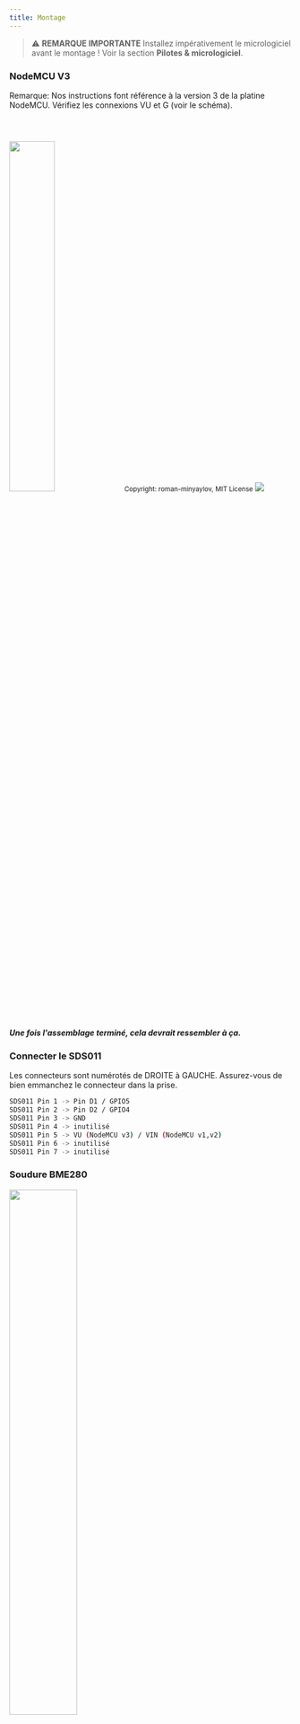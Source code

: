 ```yaml
---
title: Montage
---
```


> ⚠️ **REMARQUE IMPORTANTE**
Installez impérativement le micrologiciel avant le montage !
Voir la section __Pilotes & micrologiciel__.

### NodeMCU V3
Remarque: Nos instructions font référence à la version 3 de la platine NodeMCU. Vérifiez les connexions VU et G (voir le schéma).

<img src="../docs/airrohr-wiring-sds011-bme280.jpg" style="width:40%; margin-top: 3em"/>
<small>Copyright: roman-minyaylov, MIT License</small>


<img src="../docs/nodemcu-v3-bme280.jpeg" style="margin-top: 1em"/>

##### Une fois l'assemblage terminé, cela devrait ressembler à ça. 


### Connecter le SDS011
Les connecteurs sont numérotés de DROITE à GAUCHE. Assurez-vous de bien emmanchez le connecteur dans la prise.
```bash
SDS011 Pin 1 -> Pin D1 / GPIO5
SDS011 Pin 2 -> Pin D2 / GPIO4
SDS011 Pin 3 -> GND
SDS011 Pin 4 -> inutilisé
SDS011 Pin 5 -> VU (NodeMCU v3) / VIN (NodeMCU v1,v2)
SDS011 Pin 6 -> inutilisé
SDS011 Pin 7 -> inutilisé
```

### Soudure BME280
<img src="../docs/solder-a-bme-280.jpeg" style="width:49%; padding-right: 0.5em" class="items-center"/>
<img src="../docs/solder-bme-280.jpeg" style="width:49%;">

Placez la série de connecteur au recto et soudez au verso. Soyez méticuleux pour ne pas créer de court-circuit.

Chauffez la base de soudure et le connecteur avec la pointe du fer à souder puis appliquez l'étain avec parcimonie.  

### Connecter le BME280
Les connecteurs sont numérotés de GAUCHE à DROITE.
```bash
VIN -> Pin 3V3 (3.3V)
GND->  GND/G
SDA -> PIN D3
SCL -> Pin D4
```

### Assemblage

 ##### NodeMCU et SDS011
<img src="../docs/tie-air-quality-sensor- together.jpeg"/>
Utilisez un serre-câbles pour attacher le NodeMCU et le SDS011, de manière à ce que l'antenne Wifi soit à l'opposé du capteur de particules fines.

 ##### Tube flexible
 <img src="../docs/sds011-with-tube.jpeg" style="width:49%; padding-right: 0.5em"/>
 <img src="../docs/bme280-tied-to-tube.jpeg" style="width:49%;">
 
* Connectez le tube flexible sur le capteur de particules fines SDS011.
* Avec un serre-câbles, attachez le thermomètre/hygromètre BME280 sur le tube flexible.
* passez le câble USB dans un des coudes PVC. Placez le SDS011 de manière à ce que le NodeMCU soit vers le haut et le petit ventilateur vers le bas. Le tube flexible et le câble USB sont du même côté.
 
 ##### Coudes PVC
* Insérez l'ensemble SDS011/NodeMCU dans un des coudes PVC.
* Le câble USB, le tube flexible et le BME280 doivent être visible comme ci-dessous.
* Installez le second coude PVC sur le premier.

<img src="../docs/sds011-jammed-into-tube.jpeg"/>

 ##### Finition
* Positionnez le BME280 sur le tube flexible au niveau du bord du coude PVC.
* Coupez le tube flexible au ras du tube PVC.
* En option : vous pouvez installez du filet moustiquaire au extrémités des coudes PVC pour éviter l'entrée d'insectes.
 
<img src="../docs/position-bme280.jpeg"/>
